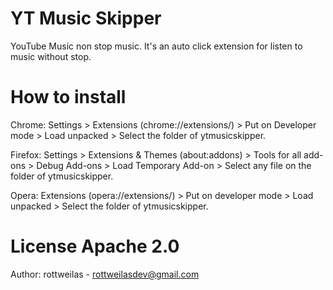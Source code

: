 # YT Music Skipper
YouTube Music non stop music.
​It's an auto click extension for listen to music without stop.

# How to install

Chrome:
Settings > Extensions (chrome://extensions/) > Put on Developer mode > Load unpacked > Select the folder of ytmusicskipper.

Firefox:
Settings > Extensions & Themes (about:addons) > Tools for all add-ons > Debug Add-ons > Load Temporary Add-on > Select any file on the folder of ytmusicskipper.

Opera:
Extensions (opera://extensions/) > Put on developer mode > Load unpacked > Select the folder of ytmusicskipper.

# License Apache 2.0
Author: rottweilas - rottweilasdev@gmail.com
